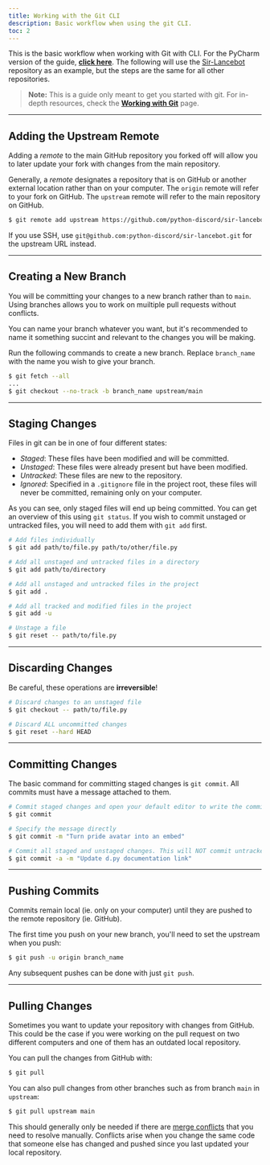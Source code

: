 ```yaml
---
title: Working with the Git CLI
description: Basic workflow when using the git CLI.
toc: 2
---
```


This is the basic workflow when working with Git with CLI. For the PyCharm version of the guide, [**click here**](../pycharm).
The following will use the [Sir-Lancebot](https://github.com/python-discord/sir-lancebot/) repository as an example, but the steps are the same for all other repositories.

> **Note:** This is a guide only meant to get you started with git. For in-depth resources, check the [**Working with Git**](..) page.

---

## Adding the Upstream Remote
Adding a *remote* to the main GitHub repository you forked off will allow you to later update your fork with changes from the main repository.

Generally, a *remote* designates a repository that is on GitHub or another external location rather than on your computer.
The `origin` remote will refer to your fork on GitHub. The `upstream` remote will refer to the main repository on GitHub.
```sh
$ git remote add upstream https://github.com/python-discord/sir-lancebot.git
```
If you use SSH, use `git@github.com:python-discord/sir-lancebot.git` for the upstream URL instead.

---

## Creating a New Branch
You will be committing your changes to a new branch rather than to `main`.
Using branches allows you to work on muiltiple pull requests without conflicts.

You can name your branch whatever you want, but it's recommended to name it something succint and relevant to the changes you will be making.

Run the following commands to create a new branch. Replace `branch_name` with the name you wish to give your branch.
```sh
$ git fetch --all
...
$ git checkout --no-track -b branch_name upstream/main
```

---

## Staging Changes
Files in git can be in one of four different states:

- *Staged*: These files have been modified and will be committed.
- *Unstaged*: These files were already present but have been modified.
- *Untracked*: These files are new to the repository.
- *Ignored*: Specified in a `.gitignore` file in the project root, these files will never be committed, remaining only on your computer.

As you can see, only staged files will end up being committed.
You can get an overview of this using `git status`.
If you wish to commit unstaged or untracked files, you will need to add them with `git add` first.
```sh
# Add files individually
$ git add path/to/file.py path/to/other/file.py

# Add all unstaged and untracked files in a directory
$ git add path/to/directory

# Add all unstaged and untracked files in the project
$ git add .

# Add all tracked and modified files in the project
$ git add -u

# Unstage a file
$ git reset -- path/to/file.py
```

---

## Discarding Changes
Be careful, these operations are **irreversible**!
```sh
# Discard changes to an unstaged file
$ git checkout -- path/to/file.py

# Discard ALL uncommitted changes
$ git reset --hard HEAD
```

---

## Committing Changes
The basic command for committing staged changes is `git commit`. All commits must have a message attached to them.
```sh
# Commit staged changes and open your default editor to write the commit message
$ git commit

# Specify the message directly
$ git commit -m "Turn pride avatar into an embed"

# Commit all staged and unstaged changes. This will NOT commit untracked files
$ git commit -a -m "Update d.py documentation link"
```

---

## Pushing Commits
Commits remain local (ie. only on your computer) until they are pushed to the remote repository (ie. GitHub).

The first time you push on your new branch, you'll need to set the upstream when you push:
```sh
$ git push -u origin branch_name
```
Any subsequent pushes can be done with just `git push`.

---

## Pulling Changes
Sometimes you want to update your repository with changes from GitHub.
This could be the case if you were working on the pull request on two different computers and one of them has an outdated local repository.

You can pull the changes from GitHub with:
```sh
$ git pull
```
You can also pull changes from other branches such as from branch `main` in `upstream`:
```sh
$ git pull upstream main
```
This should generally only be needed if there are [merge conflicts](https://help.github.com/en/articles/about-merge-conflicts) that you need to resolve manually. Conflicts arise when you change the same code that someone else has changed and pushed since you last updated your local repository.

